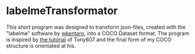 # labelmeTransformator

This short program was designed to transform json-files, created with the "labelme" software by [wkentaro](https://github.com/wkentaro/labelme), into a COCO Dataset format.
The program is inspired by [the tutorial](https://www.dlology.com/blog/how-to-train-detectron2-with-custom-coco-datasets/) of Tony607 and the final form of my COCO structure is orientated at his.
